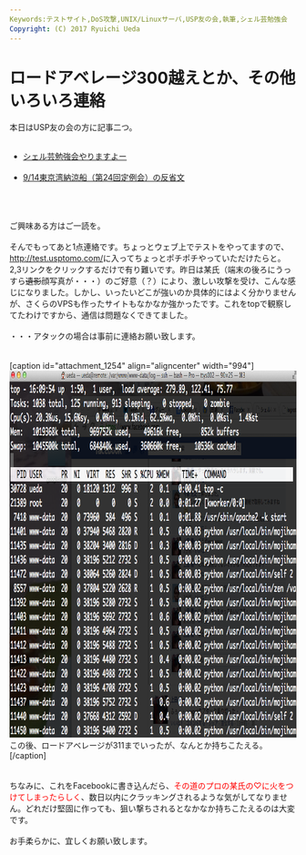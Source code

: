 ```yaml
---
Keywords:テストサイト,DoS攻撃,UNIX/Linuxサーバ,USP友の会,執筆,シェル芸勉強会
Copyright: (C) 2017 Ryuichi Ueda
---
```


# ロードアベレージ300越えとか、その他いろいろ連絡
本日はUSP友の会の方に記事二つ。<br />
<ul><br />
	<li><a title="シェル芸勉強会やりますよー" href="http://www.usptomo.com/PAGE=20130919USPSTUDY" target="_blank">シェル芸勉強会やりますよー</a></li><br />
	<li><a title="9/14東京湾納涼船（第24回定例会）の反省文" href="http://www.usptomo.com/PAGE=20130919NOURYOUSEN" target="_blank">9/14東京湾納涼船（第24回定例会）の反省文</a></li><br />
</ul><br />
<br />
ご興味ある方はご一読を。<br />
<br />
そんでもってあと1点連絡です。ちょっとウェブ上でテストをやってますので、<a href="http://test.usptomo.com/" target="_blank">http://test.usptomo.com/</a>に入ってちょっとポチポチやっていただけたらと。 2,3リンクをクリックするだけで有り難いです。昨日は某氏（端末の後ろにうっすら<del datetime="2013-09-19T01:24:14+00:00">遺影</del>顔写真が・・・）のご好意（？）により、激しい攻撃を受け、こんな感じになりました。しかし、いったいどこが強いのか具体的にはよく分かりませんが、さくらのVPSも作ったサイトもなかなか強かったです。これをtopで観察してたわけですから、通信は問題なくできてました。<br />
<br />
・・・アタックの場合は事前に連絡お願い致します。<br />
<br />
<br />
[caption id="attachment_1254" align="aligncenter" width="994"]<a href="スクリーンショット-2013-09-18-16.10.00.png"><img class="size-full wp-image-1254" alt="この後、ロードアベレージが311までいったが、なんとか持ちこたえる。" src="スクリーンショット-2013-09-18-16.10.00.png" width="994" height="645" /></a> この後、ロードアベレージが311までいったが、なんとか持ちこたえる。[/caption]<br />
<br />
<br />
ちなみに、これをFacebookに書き込んだら、<span style="color: #ff0000;">その道のプロの某氏の♡に火をつけてしまったらしく</span>、数日以内にクラッキングされるような気がしてなりません。どれだけ堅固に作っても、狙い撃ちされるとなかなか持ちこたえるのは大変です。<br />
<br />
お手柔らかに、宜しくお願い致します。
